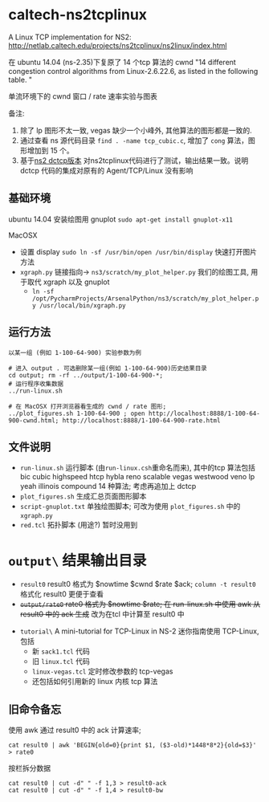 # caltech-ns2tcplinux

A Linux TCP implementation for NS2: http://netlab.caltech.edu/projects/ns2tcplinux/ns2linux/index.html

在 ubuntu 14.04 (ns-2.35)下复原了 14 个tcp 算法的 cwnd "14 different congestion control algorithms from Linux-2.6.22.6, as listed in the following table. "

单流环境下的 cwnd 窗口 / rate 速率实验与图表

备注:
1. 除了 lp 图形不太一致, vegas 缺少一个小峰外, 其他算法的图形都是一致的.
1. 通过查看 ns 源代码目录 `find . -name tcp_cubic.c`, 增加了 `cong` 算法，图形增加到 15 个。
1. 基于[ns2 dctcp版本](https://github.com/chenzheng128/ns-allinone-2.35/releases) 对ns2tcplinux代码进行了测试，输出结果一致。说明 dctcp 代码的集成对原有的 Agent/TCP/Linux 没有影响


## 基础环境

ubuntu 14.04 安装绘图用 gnuplot `sudo apt-get install gnuplot-x11`

MacOSX
* 设置 display `sudo ln -sf /usr/bin/open /usr/bin/display` 快速打开图片方法
* `xgraph.py` 链接指向-> `ns3/scratch/my_plot_helper.py` 我们的绘图工具, 用于取代 xgraph 以及 gnuplot
  - `ln -sf /opt/PycharmProjects/ArsenalPython/ns3/scratch/my_plot_helper.py /usr/local/bin/xgraph.py `

## 运行方法

```
以某一组 (例如 1-100-64-900) 实验参数为例

# 进入 output . 可选删除某一组(例如 1-100-64-900)历史结果目录
cd output; rm -rf ../output/1-100-64-900-*;
# 运行程序收集数据
../run-linux.sh

# 在 MacOSX 打开浏览器看生成的 cwnd / rate 图形;
../plot_figures.sh 1-100-64-900 ; open http://localhost:8888/1-100-64-900-cwnd.html; http://localhost:8888/1-100-64-900-rate.html
```  

## 文件说明

* `run-linux.sh` 运行脚本 (由`run-linux.csh`重命名而来), 其中的tcp 算法包括 bic cubic highspeed htcp hybla reno scalable vegas westwood veno lp yeah illinois compound  14 种算法; 考虑再追加上 dctcp
* `plot_figures.sh` 生成汇总页面图形脚本
* `script-gnuplot.txt` 单独绘图脚本; 可改为使用 `plot_figures.sh` 中的 `xgraph.py`
* `red.tcl` 拓扑脚本 (用途?) 暂时没用到
# `output\` 结果输出目录
  - `result0` result0 格式为 $nowtime $cwnd $rate $ack; `column -t result0` 格式化 result0 更便于查看 
  - ~~`output/rate0` rate0 格式为 $nowtime $rate; 在 run-linux.sh 中使用 awk 从 result0 中的 ack 生成~~ 改为在tcl 中计算至 result0 中

* `tutorial\` A mini-tutorial for TCP-Linux in NS-2 迷你指南使用 TCP-Linux, 包括
    - 新 `sack1.tcl` 代码
    - 旧 `linux.tcl` 代码
    - `linux-vegas.tcl` 定时修改参数的 tcp-vegas
    - 还包括如何引用新的 linux 内核 tcp 算法
    
    
## 旧命令备忘
使用 awk 通过 result0 中的 ack 计算速率; 
```
cat result0 | awk 'BEGIN{old=0}{print $1, ($3-old)*1448*8*2}{old=$3}' > rate0
```



按栏拆分数据
```
cat result0 | cut -d" " -f 1,3 > result0-ack
cat result0 | cut -d" " -f 1,4 > result0-bw
```
